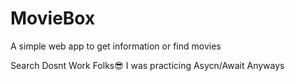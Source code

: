 # MovieBox

A simple web app to get information or find movies

Search Dosnt Work Folks😎
I was practicing Asycn/Await Anyways
